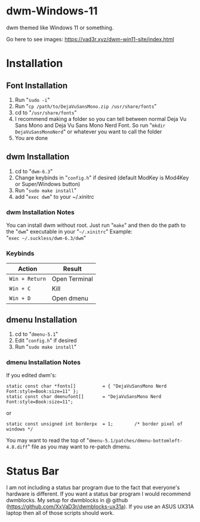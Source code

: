 # dwm-Windows-11
dwm themed like Windows 11 or something.

Go here to see images: https://vad3r.xyz/dwm-win11-site/index.html

# Installation

## Font Installation
1. Run "`sudo -i`"
2. Run "`cp /path/to/DejaVuSansMono.zip /usr/share/fonts`"
3. cd to "`/usr/share/fonts`"
4. I recommend making a folder so you can tell between normal Deja Vu Sans Mono and Deja Vu Sans Mono Nerd Font. So run "`mkdir DejaVuSansMonoNerd`" or whatever you want to call the folder
5. You are done

## dwm Installation
1. cd to "`dwm-6.3`"
2. Change keybinds in "`config.h`" if desired (default ModKey is Mod4Key or Super/Windows button)
3. Run "`sudo make install`"
4. add "`exec dwm`" to your ~/.xinitrc

### dwm Installation Notes
You can install dwm without root. Just run "`make`" and then do the path to the "`dwm`" executable in your "`~/.xinitrc`" Example:\
"`exec ~/.suckless/dwm-6.3/dwm`"

### Keybinds
|Action         | Result        |
|---------------|---------------|
|`Win + Return` | Open Terminal |
|`Win + C`      | Kill          |
|`Win + D`      | Open dmenu    |

## dmenu Installation
1. cd to "`dmenu-5.1`"
2. Edit "`config.h`" if desired
3. Run "`sudo make install`"

### dmenu Installation Notes
If you edited dwm's:
````
static const char *fonts[]          = { "DejaVuSansMono Nerd Font:style=Book:size=11" };
static const char dmenufont[]       = "DejaVuSansMono Nerd Font:style=Book:size=11";
````
or
````
static const unsigned int borderpx  = 1;        /* border pixel of windows */
````
You may want to read the top of "`dmenu-5.1/patches/dmenu-bottomleft-4.8.diff`" file as you may want to re-patch dmenu.

# Status Bar
I am not including a status bar program due to the fact that everyone's hardware is different. If you want a status bar program I would recommend dwmblocks. My setup for dwmblocks in @ github (https://github.com/XxVaD3r/dwmblocks-ux31a). If you use an ASUS UX31A laptop then all of those scripts should work.
